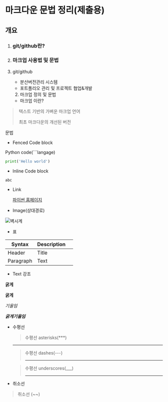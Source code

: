 # 마크다운 문법 정리(제출용)



## 개요

1. ###  git/github란?

2. ### 마크업 사용법 및 문법 

    

   



1. git/github

   - 분산버전관리 시스템
   - 포트폴리오 관리 및 프로젝트 협업&개발

    

 	2. 마크업 정의 및 문법
     - 마크업 이란?

> ​				텍스트 기반의 가벼운 마크업 언어
>
> ​				최초 마크다운의 개선된 버전



문법

- Fenced Code block

Python code(```langage)

```python
print('Hello world')
```

- lnline Code block

`abc`

- Link

  [파이썬 홈페이지](https://www.python.org/)



- Image(상대경로)

![벽시계](제출1.assets/벽시계-16569923067682.jpg)



- 표

| Syntax    | Description |      |
| --------- | ----------- | ---- |
| Header    | Title       |      |
| Paragraph | Text        |      |

- Text 강조



**굵게**

__굵게__

*기울임*

***굵게기울임***



- 수평선

  > 수평선  asterisks(***)

  ***

  > 수평선 dashes(---)
  >
  > ---

  > 수평선 underscores(___)
  >
  > ___
  >
  > 

  



- 취소선

> 취소선 (~~)

